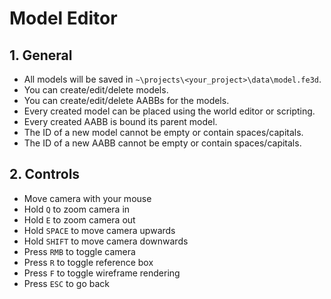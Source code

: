 # Model Editor

## 1. General

- All models will be saved in `~\projects\<your_project>\data\model.fe3d`.
- You can create/edit/delete models.
- You can create/edit/delete AABBs for the models.
- Every created model can be placed using the world editor or scripting.
- Every created AABB is bound its parent model.
- The ID of a new model cannot be empty or contain spaces/capitals.
- The ID of a new AABB cannot be empty or contain spaces/capitals.

## 2. Controls

- Move camera with your mouse
- Hold `Q` to zoom camera in
- Hold `E` to zoom camera out
- Hold `SPACE` to move camera upwards
- Hold `SHIFT` to move camera downwards
- Press `RMB` to toggle camera
- Press `R` to toggle reference box
- Press `F` to toggle wireframe rendering
- Press `ESC` to go back
